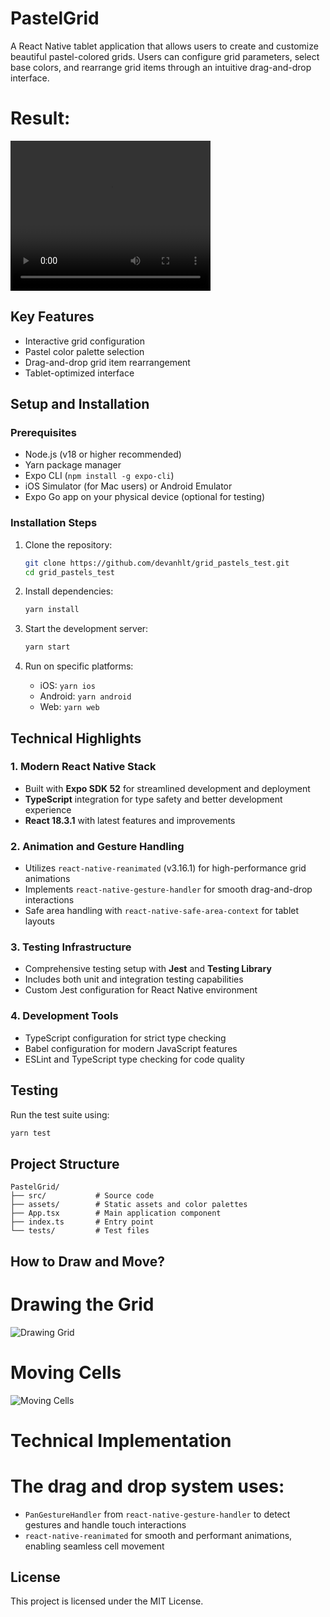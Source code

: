 # PastelGrid

A React Native tablet application that allows users to create and customize beautiful pastel-colored grids. Users can configure grid parameters, select base colors, and rearrange grid items through an intuitive drag-and-drop interface.

# Result:

<video width="320" height="240" controls>
  <source src="assets/video.mp4" type="video/mp4">
  Your browser does not support the video tag.
</video>

## Key Features

- Interactive grid configuration
- Pastel color palette selection
- Drag-and-drop grid item rearrangement
- Tablet-optimized interface

## Setup and Installation

### Prerequisites

- Node.js (v18 or higher recommended)
- Yarn package manager
- Expo CLI (`npm install -g expo-cli`)
- iOS Simulator (for Mac users) or Android Emulator
- Expo Go app on your physical device (optional for testing)

### Installation Steps

1. Clone the repository:

   ```bash
   git clone https://github.com/devanhlt/grid_pastels_test.git
   cd grid_pastels_test
   ```

2. Install dependencies:

   ```bash
   yarn install
   ```

3. Start the development server:

   ```bash
   yarn start
   ```

4. Run on specific platforms:
   - iOS: `yarn ios`
   - Android: `yarn android`
   - Web: `yarn web`

## Technical Highlights

### 1. Modern React Native Stack

- Built with **Expo SDK 52** for streamlined development and deployment
- **TypeScript** integration for type safety and better development experience
- **React 18.3.1** with latest features and improvements

### 2. Animation and Gesture Handling

- Utilizes `react-native-reanimated` (v3.16.1) for high-performance grid animations
- Implements `react-native-gesture-handler` for smooth drag-and-drop interactions
- Safe area handling with `react-native-safe-area-context` for tablet layouts

### 3. Testing Infrastructure

- Comprehensive testing setup with **Jest** and **Testing Library**
- Includes both unit and integration testing capabilities
- Custom Jest configuration for React Native environment

### 4. Development Tools

- TypeScript configuration for strict type checking
- Babel configuration for modern JavaScript features
- ESLint and TypeScript type checking for code quality

## Testing

Run the test suite using:

```bash
yarn test
```

## Project Structure

```
PastelGrid/
├── src/           # Source code
├── assets/        # Static assets and color palettes
├── App.tsx        # Main application component
├── index.ts       # Entry point
└── tests/         # Test files
```

## How to Draw and Move?

# Drawing the Grid

![Drawing Grid](./assets/draw.jpg)

# Moving Cells

![Moving Cells](./assets/move.jpg)

# Technical Implementation

# The drag and drop system uses:

- `PanGestureHandler` from `react-native-gesture-handler` to detect gestures and handle touch interactions
- `react-native-reanimated` for smooth and performant animations, enabling seamless cell movement

## License

This project is licensed under the MIT License.

